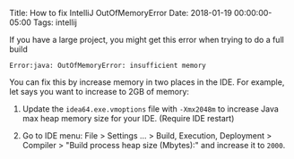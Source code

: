Title: How to fix IntelliJ OutOfMemoryError
Date: 2018-01-19 00:00:00-05:00
Tags: intellij



If you have a large project, you might get this error when trying to do
a full build

    Error:java: OutOfMemoryError: insufficient memory

You can fix this by increase memory in two places in the IDE. For
example, let says you want to increase to 2GB of memory:

1.  Update the `idea64.exe.vmoptions` file with `-Xmx2048m` to increase
    Java max heap memory size for your IDE. (Require IDE restart)

2.  Go to IDE menu: File &gt; Settings … &gt; Build, Execution,
    Deployment &gt; Compiler &gt; "Build process heap size (Mbytes):"
    and increase it to `2000`.

